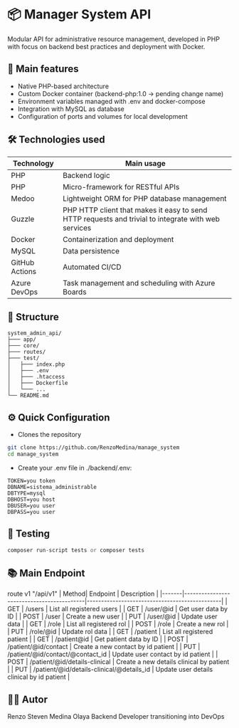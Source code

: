 # 📦 Manager System API

Modular API for administrative resource management, developed in PHP with focus on backend best practices and deployment with Docker.

## 🚀 Main features

- Native PHP-based architecture
- Custom Docker container (backend-php:1.0 -> pending change name)
- Environment variables managed with .env and docker-compose
- Integration with MySQL as database
- Configuration of ports and volumes for local development

## 🛠️ Technologies used

| Technology             | Main usage                                                               |
| ----------------- | ------------------------------------------------------------------ |
| PHP | Backend logic |
| PHP | Micro-framework for RESTful APIs |
| Medoo | Lightweight ORM for PHP database management |
| Guzzle | PHP HTTP client that makes it easy to send HTTP requests and trivial to integrate with web services |
| Docker  | Containerization and deployment |
| MySQL | Data persistence |
| GitHub Actions | Automated CI/CD |
| Azure DevOps | Task management and scheduling with Azure Boards |

## 📁 Structure

```plaintext
system_admin_api/
├─── app/
├─── core/
├─── routes/
├─── test/
│   ├─── index.php
│   ├─── .env
│   ├─── .htaccess
│   ├─── Dockerfile
│   └─── ...
└── README.md
```

## ⚙️ Quick Configuration

* Clones the repository

```bash
git clone https://github.com/RenzoMedina/manage_system
cd manage_system
```
*  Create your .env file in ./backend/.env:
```env
TOKEN=you token
DBNAME=sistema_administrable
DBTYPE=mysql
DBHOST=you host
DBUSER=you user
DBPASS=you user
```
## 🧪 Testing

```php
composer run-script tests or composer tests
```
## 📚 Main Endpoint
route v1 "/api/v1"
| Method| Endpoint                                  | Description                                   |
|-------|-------------------------------------------|-----------------------------------------------|
| GET   | /users                                    | List all registered users                     |
| GET   | /user/@id                                 | Get user data by ID                           |
| POST  | /user                                     | Create a new user                             |
| PUT   | /user/@id                                 | Update user data                              |
| GET   | /role                                     | List all registered rol                       |
| POST  | /role                                     | Create a new rol                              |
| PUT   | /role/@id                                 | Update rol data                               |
| GET   | /patient                                  | List all registered patient                   |
| GET   | /patient@id                               | Get patient data by ID                        |
| POST  | /patient/@id/contact                      | Create a new contact by id patient            |
| PUT   | /patient/@id/contact/@contact_id          | Update user contact by id patient             |
| POST  | /patient/@id/details-clinical             | Create a new details clinical by patient      |
| PUT   | /patient/@id/details-clinical/@details_id | Update user details clinical by id patient    |


## 👨‍💻 Autor

Renzo Steven Medina Olaya
Backend Developer transitioning into DevOps
